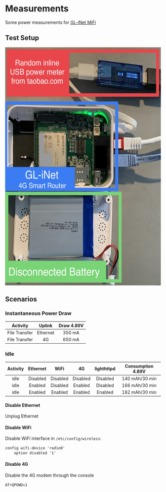 # Measurements
Some power measurements for [GL-iNet MiFi](https://www.gl-inet.com/products/gl-mifi/)
## Test Setup
<a href="url"><img src="GL-inet-test-setup.jpg" height="768" width="576" ></a>

## Scenarios

### Instantaneous Power Draw
|Activity|Uplink|Draw 4.89V|
|:------:|:------:|:--------:|
|File Transfer|Ethernet|350 mA|
|File Transfer|4G|650 mA|

### Idle
|Activity|Ethernet|WiFi|4G|lighthttpd|Consumption 4.89V|
|:------:|:------:|:--:|:-:|:-:|:--------:|
|idle    |Disabled|Disabled|Disabled|Disabled|140 mAh/30 min|
|idle    |Enabled|Disabled|Enabled|Disabled|166 mAh/30 min|
|idle    |Enabled|Enabled|Enabled|Enabled|182 mAh/30 min|

#### Disable Ethernet 
Unplug Ethernet 

#### Disable WiFi
Disable WiFi interface in ```/etc/config/wireless```:
```
config wifi-device 'radio0'
    option disabled '1'
```

#### Disable 4G
Disable the 4G modem through the console
```
AT+QPOWD=1
```


